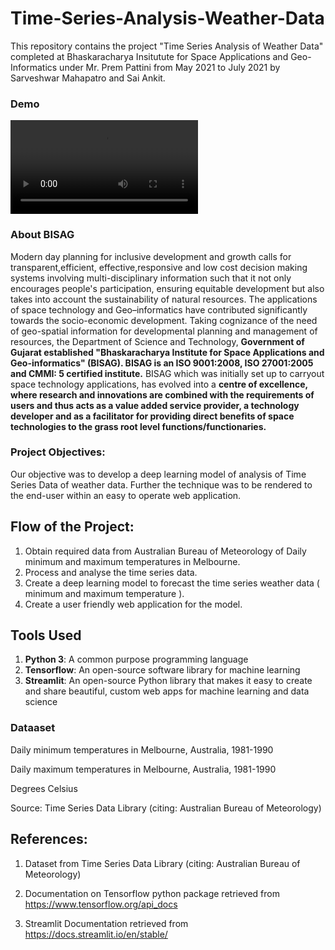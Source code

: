 # Time-Series-Analysis-Weather-Data
This repository contains the project "Time Series Analysis of Weather Data" completed at Bhaskaracharya Insitutute for Space Applications and Geo-Informatics under Mr. Prem Pattini from May 2021 to July 2021 by Sarveshwar Mahapatro and Sai Ankit.

### Demo
![Website Demo](https://github.com/sarveshwar22/BISAG_Weather_Forecasting/blob/main/Time%20Series%20Website.mp4)
### About BISAG
Modern day planning for inclusive development and growth calls for transparent,efficient, effective,responsive and low cost decision making systems involving multi-disciplinary information such that it not only encourages people's participation, ensuring equitable development but also takes into account the sustainability of natural resources. The applications of space technology and Geo–informatics have contributed significantly towards the socio-economic development. Taking cognizance of the need of geo-spatial information for developmental planning and management of resources, the Department of Science and Technology, **Government of Gujarat established "Bhaskaracharya Institute for Space Applications and Geo-informatics" (BISAG). BISAG is an ISO 9001:2008, ISO 27001:2005 and CMMI: 5 certified institute.** BISAG which was initially set up to carryout space technology applications, has evolved into a **centre of excellence, where research and innovations are combined with the requirements of users and thus acts as a value added service provider, a technology developer and as a facilitator for providing direct benefits of space technologies to the grass root level functions/functionaries.**

### Project Objectives:
Our objective was to develop a deep learning model of analysis of Time Series Data of weather data. Further the technique was to be rendered to the end-user within an easy to operate web application.

## Flow of the Project:

1. Obtain required data from Australian Bureau of Meteorology of Daily minimum and maximum temperatures in Melbourne.
2. Process and analyse the time series data.
3. Create a deep learning model to forecast the time series weather data ( minimum and maximum temperature ).
3. Create a user friendly web application for the model.

## Tools Used
1. **Python 3**: A common purpose programming language
2. **Tensorflow**: An open-source software library for machine learning
3. **Streamlit**: An open-source Python library that makes it easy to create and share beautiful, custom web apps for machine learning and data science

### Dataaset
Daily minimum temperatures in Melbourne, Australia, 1981-1990 

Daily maximum temperatures in Melbourne, Australia, 1981-1990

Degrees Celsius

Source: Time Series Data Library (citing: Australian Bureau of Meteorology)


## References:
1. Dataset from ​Time Series Data Library (citing: Australian Bureau of Meteorology)

2. Documentation on Tensorflow python package retrieved from
https://www.tensorflow.org/api_docs

3. Streamlit Documentation retrieved from ​ https://docs.streamlit.io/en/stable/


